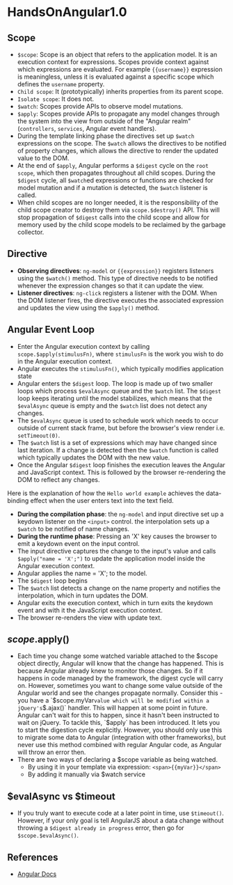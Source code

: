# HandsOnAngular1.0

## Scope

- `$scope`: Scope is an object that refers to the application model. It is an execution context for expressions. Scopes provide context against which expressions are evaluated. For example `{{username}}` expression is meaningless, unless it is evaluated against a specific scope which defines the `username` property.
- `Child scope`: It (prototypically) inherits properties from its parent scope.
- `Isolate scope`: It does not.
- `$watch`: Scopes provide APIs to observe model mutations.
- `$apply`: Scopes provide APIs to propagate any model changes through the system into the view from outside of the "Angular realm" (`controllers`, `services`, Angular event handlers).
- During the template linking phase the directives set up `$watch` expressions on the scope. The `$watch` allows the directives to be notified of property changes, which allows the directive to render the updated value to the DOM.
- At the end of `$apply`, Angular performs a `$digest` cycle on the `root scope`, which then propagates throughout all child scopes. During the `$digest` cycle, all `$watch`ed expressions or functions are checked for model mutation and if a mutation is detected, the `$watch` listener is called.
- When child scopes are no longer needed, it is the responsibility of the child scope creator to destroy them via `scope.$destroy()` API. This will stop propagation of `$digest` calls into the child scope and allow for memory used by the child scope models to be reclaimed by the garbage collector.

## Directive

- **Observing directives**: `ng-model` or `{{expression}}` registers listeners using the `$watch()` method. This type of directive needs to be notified whenever the expression changes so that it can update the view.
- **Listener directives**: `ng-click` registers a listener with the DOM. When the DOM listener fires, the directive executes the associated expression and updates the view using the `$apply()` method.

## Angular Event Loop

- Enter the Angular execution context by calling `scope.$apply(stimulusFn)`, where `stimulusFn` is the work you wish to do in the Angular execution context.
- Angular executes the `stimulusFn()`, which typically modifies application state
- Angular enters the `$digest` loop. The loop is made up of two smaller loops which process `$evalAsync` queue and the `$watch` list. The `$digest` loop keeps iterating until the model stabilizes, which means that the `$evalAsync` queue is empty and the `$watch` list does not detect any changes.
- The `$evalAsync` queue is used to schedule work which needs to occur outside of current stack frame, but before the browser's view render i.e. `setTimeout(0)`.
- The `$watch` list is a set of expressions which may have changed since last iteration. If a change is detected then the `$watch` function is called which typically updates the DOM with the new value.
- Once the Angular `$digest` loop finishes the execution leaves the Angular and JavaScript context. This is followed by the browser re-rendering the DOM to reflect any changes.

Here is the explanation of how the `Hello world example` achieves the data-binding effect when the user enters text into the text field.

- **During the compilation phase**: the `ng-model` and input directive set up a keydown listener on the `<input>` control.
the interpolation sets up a `$watch` to be notified of name changes.
- **During the runtime phase**: Pressing an 'X' key causes the browser to emit a keydown event on the input control.
- The input directive captures the change to the input's value and calls `$apply("name = 'X';")` to update the application model inside the Angular execution context.
- Angular applies the name = 'X'; to the model.
- The `$digest` loop begins
- The `$watch` list detects a change on the name property and notifies the interpolation, which in turn updates the DOM.
- Angular exits the execution context, which in turn exits the keydown event and with it the JavaScript execution context.
- The browser re-renders the view with update text.

## $scope.$apply()
- Each time you change some watched variable attached to the $scope object directly, Angular will know that the change has happened. This is because Angular already knew to monitor those changes. So if it happens in code managed by the framework, the digest cycle will carry on. However, sometimes you want to change some value outside of the Angular world and see the changes propagate normally. Consider this - you have a `$scope.myVar` value which will be modified within a jQuery's `$.ajax()` handler. This will happen at some point in future. Angular can't wait for this to happen, since it hasn't been instructed to wait on jQuery. To tackle this, `$apply` has been introduced. It lets you to start the digestion cycle explicitly. However, you should only use this to migrate some data to Angular (integration with other frameworks), but never use this method combined with regular Angular code, as Angular will throw an error then.
- There are two ways of declaring a $scope variable as being watched.
  - By using it in your template via expression: `<span>{{myVar}}</span>`
  - By adding it manually via $watch service

## $evalAsync vs $timeout

- If you truly want to execute code at a later point in time, use `$timeout()`. However, if your only goal is tell AngularJS about a data change without throwing a `$digest already in progress` error, then go for `$scope.$evalAsync()`.

## References

- [Angular Docs](https://docs.angularjs.org/)
